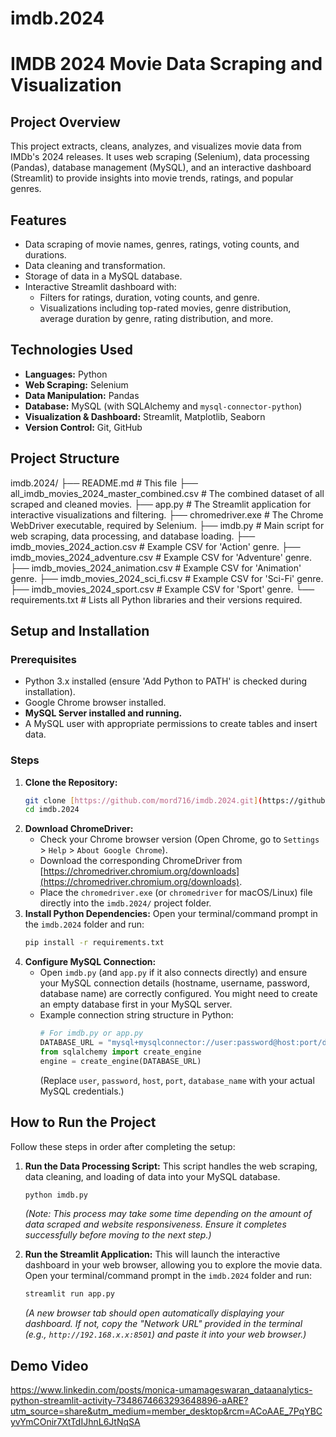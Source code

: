 # imdb.2024
# IMDB 2024 Movie Data Scraping and Visualization

## Project Overview
This project extracts, cleans, analyzes, and visualizes movie data from IMDb's 2024 releases. It uses web scraping (Selenium), data processing (Pandas), database management (MySQL), and an interactive dashboard (Streamlit) to provide insights into movie trends, ratings, and popular genres.

## Features
* Data scraping of movie names, genres, ratings, voting counts, and durations.
* Data cleaning and transformation.
* Storage of data in a MySQL database.
* Interactive Streamlit dashboard with:
    * Filters for ratings, duration, voting counts, and genre.
    * Visualizations including top-rated movies, genre distribution, average duration by genre, rating distribution, and more.

## Technologies Used
* **Languages:** Python
* **Web Scraping:** Selenium
* **Data Manipulation:** Pandas
* **Database:** MySQL (with SQLAlchemy and `mysql-connector-python`)
* **Visualization & Dashboard:** Streamlit, Matplotlib, Seaborn
* **Version Control:** Git, GitHub

## Project Structure
imdb.2024/
├── README.md                               # This file
├── all_imdb_movies_2024_master_combined.csv # The combined dataset of all scraped and cleaned movies.
├── app.py                                  # The Streamlit application for interactive visualizations and filtering.
├── chromedriver.exe                        # The Chrome WebDriver executable, required by Selenium.
├── imdb.py                                 # Main script for web scraping, data processing, and database loading.
├── imdb_movies_2024_action.csv             # Example CSV for 'Action' genre.
├── imdb_movies_2024_adventure.csv          # Example CSV for 'Adventure' genre.
├── imdb_movies_2024_animation.csv          # Example CSV for 'Animation' genre.
├── imdb_movies_2024_sci_fi.csv             # Example CSV for 'Sci-Fi' genre.
├── imdb_movies_2024_sport.csv              # Example CSV for 'Sport' genre.
└── requirements.txt                        # Lists all Python libraries and their versions required.
## Setup and Installation

### Prerequisites
* Python 3.x installed (ensure 'Add Python to PATH' is checked during installation).
* Google Chrome browser installed.
* **MySQL Server installed and running.**
* A MySQL user with appropriate permissions to create tables and insert data.

### Steps
1.  **Clone the Repository:**
    ```bash
    git clone [https://github.com/mord716/imdb.2024.git](https://github.com/mord716/imdb.2024.git)
    cd imdb.2024
    ```
2.  **Download ChromeDriver:**
    * Check your Chrome browser version (Open Chrome, go to `Settings` > `Help` > `About Google Chrome`).
    * Download the corresponding ChromeDriver from [https://chromedriver.chromium.org/downloads](https://chromedriver.chromium.org/downloads).
    * Place the `chromedriver.exe` (or `chromedriver` for macOS/Linux) file directly into the `imdb.2024/` project folder.
3.  **Install Python Dependencies:**
    Open your terminal/command prompt in the `imdb.2024` folder and run:
    ```bash
    pip install -r requirements.txt
    ```
4.  **Configure MySQL Connection:**
    * Open `imdb.py` (and `app.py` if it also connects directly) and ensure your MySQL connection details (hostname, username, password, database name) are correctly configured. You might need to create an empty database first in your MySQL server.
    * Example connection string structure in Python:
        ```python
        # For imdb.py or app.py
        DATABASE_URL = "mysql+mysqlconnector://user:password@host:port/database_name"
        from sqlalchemy import create_engine
        engine = create_engine(DATABASE_URL)
        ```
        (Replace `user`, `password`, `host`, `port`, `database_name` with your actual MySQL credentials.)

## How to Run the Project

Follow these steps in order after completing the setup:

1.  **Run the Data Processing Script:**
    This script handles the web scraping, data cleaning, and loading of data into your MySQL database.
    ```bash
    python imdb.py
    ```
    *(Note: This process may take some time depending on the amount of data scraped and website responsiveness. Ensure it completes successfully before moving to the next step.)*

2.  **Run the Streamlit Application:**
    This will launch the interactive dashboard in your web browser, allowing you to explore the movie data.
    Open your terminal/command prompt in the `imdb.2024` folder and run:
    ```bash
    streamlit run app.py
    ```
    *(A new browser tab should open automatically displaying your dashboard. If not, copy the "Network URL" provided in the terminal (e.g., `http://192.168.x.x:8501`) and paste it into your web browser.)*

## Demo Video
https://www.linkedin.com/posts/monica-umamageswaran_dataanalytics-python-streamlit-activity-7348674663293648896-aARE?utm_source=share&utm_medium=member_desktop&rcm=ACoAAE_7PqYBCyvYmCOnir7XtTdIJhnL6JtNqSA
